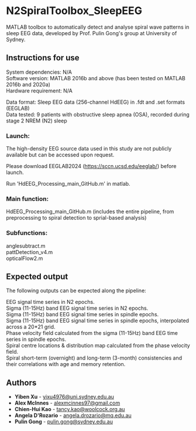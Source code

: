 # N2SpiralToolbox_SleepEEG
MATLAB toolbox to automatically detect and analyse spiral wave patterns in sleep EEG data, developed by Prof. Pulin Gong's group at University of Sydney.
## Instructions for use
System dependencies: N/A <br />
Software version: MATLAB 2016b and above (has been tested on MATLAB 2016b and 2020a) <br />
Hardware requirement: N/A

Data format: Sleep EEG data (256-channel HdEEG) in .fdt and .set formats (EEGLAB) <br />
Data tested: 9 patients with obstructive sleep apnea (OSA), recorded during stage 2 NREM (N2) sleep <br />

### Launch: <br />
The high-density EEG source data used in this study are not publicly available but can be accessed upon request. 

Please download EEGLAB2024 (https://sccn.ucsd.edu/eeglab/) before launch.

Run 'HdEEG_Processing_main_GitHub.m' in matlab. 

### Main function: 

HdEEG_Processing_main_GitHub.m (includes the entire pipeline, from preprocessing to spiral detection to sprial-based analysis)

### Subfunctions:
anglesubtract.m <br />
pattDetection_v4.m <br />
opticalFlow2.m <br />

## Expected output <br />

The following outputs can be expected along the pipeline:<br />

EEG signal time series in N2 epochs.<br />
Sigma (11-15Hz) band EEG signal time series in N2 epochs.<br />
Sigma (11-15Hz) band EEG signal time series in spindle epochs.<br />
Sigma (11-15Hz) band EEG signal time series in spindle epochs, interpolated across a 20*21 grid.<br />
Phase velocity field calculated from the sigma (11-15Hz) band EEG time series in spindle epochs.<br />
Spiral centre locations & distribution map calculated from the phase velocity field.<br />
Spiral short-term (overnight) and long-term (3-month) consistencies and their correlations with age and memory retention.<br />


## Authors

* **Yiben Xu** - yixu4976@uni.sydney.edu.au
* **Alex McInnes** - alexmcinnes97@gmail.com
* **Chien-Hui Kao** - tancy.kao@woolcock.org.au
* **Angela D'Rozario** - angela.drozario@mq.edu.au
* **Pulin Gong** - pulin.gong@sydney.edu.au
